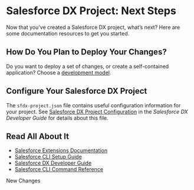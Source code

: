 # Salesforce DX Project: Next Steps

Now that you’ve created a Salesforce DX project, what’s next? Here are some documentation resources to get you started.

## How Do You Plan to Deploy Your Changes?

Do you want to deploy a set of changes, or create a self-contained application? Choose a [development model](https://developer.salesforce.com/tools/vscode/en/user-guide/development-models).

## Configure Your Salesforce DX Project

The `sfdx-project.json` file contains useful configuration information for your project. See [Salesforce DX Project Configuration](https://developer.salesforce.com/docs/atlas.en-us.sfdx_dev.meta/sfdx_dev/sfdx_dev_ws_config.htm) in the _Salesforce DX Developer Guide_ for details about this file.

## Read All About It

- [Salesforce Extensions Documentation](https://developer.salesforce.com/tools/vscode/)
- [Salesforce CLI Setup Guide](https://developer.salesforce.com/docs/atlas.en-us.sfdx_setup.meta/sfdx_setup/sfdx_setup_intro.htm)
- [Salesforce DX Developer Guide](https://developer.salesforce.com/docs/atlas.en-us.sfdx_dev.meta/sfdx_dev/sfdx_dev_intro.htm)
- [Salesforce CLI Command Reference](https://developer.salesforce.com/docs/atlas.en-us.sfdx_cli_reference.meta/sfdx_cli_reference/cli_reference.htm)


New Changes

